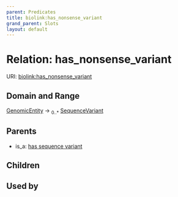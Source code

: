 ```yaml
---
parent: Predicates
title: biolink:has_nonsense_variant
grand_parent: Slots
layout: default
---
```


# Relation: has_nonsense_variant




URI: [biolink:has_nonsense_variant](https://w3id.org/biolink/has_nonsense_variant)

## Domain and Range

[GenomicEntity](GenomicEntity.md) ->  <sub>0..\*</sub> [SequenceVariant](SequenceVariant.md)

## Parents

 *  is_a: [has sequence variant](has_sequence_variant.md)

## Children


## Used by

